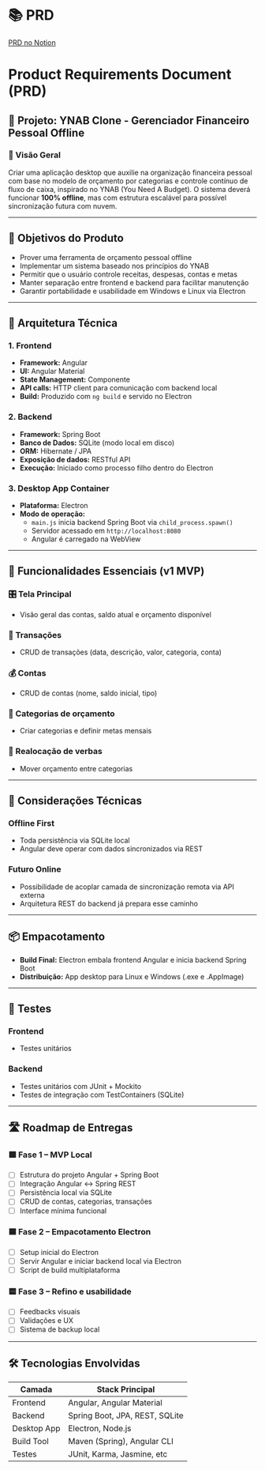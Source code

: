 # 📚 PRD 
[PRD no Notion](https://marlonprado04.notion.site/Product-Requirements-Document-PRD-20cb296b2792800cbd4ecc9bbc57d0e6?source=copy_link)


# Product Requirements Document (PRD)

## 📌 Projeto: **YNAB Clone - Gerenciador Financeiro Pessoal Offline**

### 🧠 Visão Geral

Criar uma aplicação desktop que auxilie na organização financeira pessoal com base no modelo de orçamento por categorias e controle contínuo de fluxo de caixa, inspirado no YNAB (You Need A Budget). O sistema deverá funcionar **100% offline**, mas com estrutura escalável para possível sincronização futura com nuvem.

---

## 🎯 Objetivos do Produto

- Prover uma ferramenta de orçamento pessoal offline
- Implementar um sistema baseado nos princípios do YNAB
- Permitir que o usuário controle receitas, despesas, contas e metas
- Manter separação entre frontend e backend para facilitar manutenção
- Garantir portabilidade e usabilidade em Windows e Linux via Electron

---

## 🧱 Arquitetura Técnica

### 1. **Frontend**

- **Framework:** Angular
- **UI:** Angular Material
- **State Management:** Componente 
- **API calls:** HTTP client para comunicação com backend local
- **Build:** Produzido com `ng build` e servido no Electron

### 2. **Backend**

- **Framework:** Spring Boot
- **Banco de Dados:** SQLite (modo local em disco)
- **ORM:** Hibernate / JPA
- **Exposição de dados:** RESTful API
- **Execução:** Iniciado como processo filho dentro do Electron

### 3. **Desktop App Container**

- **Plataforma:** Electron
- **Modo de operação:**
    - `main.js` inicia backend Spring Boot via `child_process.spawn()`
    - Servidor acessado em `http://localhost:8080`
    - Angular é carregado na WebView

---

## 🧮 Funcionalidades Essenciais (v1 MVP)

### 🎛️ Tela Principal

- Visão geral das contas, saldo atual e orçamento disponível

### 🧾 Transações

- CRUD de transações (data, descrição, valor, categoria, conta)

### 💰 Contas

- CRUD de contas (nome, saldo inicial, tipo)

### 🧩 Categorias de orçamento

- Criar categorias e definir metas mensais

### 🔄 Realocação de verbas

- Mover orçamento entre categorias

---

## 🔐 Considerações Técnicas

### Offline First

- Toda persistência via SQLite local
- Angular deve operar com dados sincronizados via REST

### Futuro Online

- Possibilidade de acoplar camada de sincronização remota via API externa
- Arquitetura REST do backend já prepara esse caminho

---

## 📦 Empacotamento

- **Build Final:** Electron embala frontend Angular e inicia backend Spring Boot
- **Distribuição:** App desktop para Linux e Windows (.exe e .AppImage)

---

## 🧪 Testes

### Frontend

- Testes unitários 

### Backend

- Testes unitários com JUnit + Mockito
- Testes de integração com TestContainers (SQLite)

---

## 🛣️ Roadmap de Entregas

### 🟩 Fase 1 – MVP Local

- [ ]  Estrutura do projeto Angular + Spring Boot
- [ ]  Integração Angular ↔ Spring REST
- [ ]  Persistência local via SQLite
- [ ]  CRUD de contas, categorias, transações
- [ ]  Interface mínima funcional

### 🟦 Fase 2 – Empacotamento Electron

- [ ]  Setup inicial do Electron
- [ ]  Servir Angular e iniciar backend local via Electron
- [ ]  Script de build multiplataforma

### 🟨 Fase 3 – Refino e usabilidade

- [ ]  Feedbacks visuais
- [ ]  Validações e UX
- [ ]  Sistema de backup local

---

## 🛠️ Tecnologias Envolvidas

| Camada | Stack Principal |
| --- | --- |
| Frontend | Angular, Angular Material |
| Backend | Spring Boot, JPA, REST, SQLite |
| Desktop App | Electron, Node.js |
| Build Tool | Maven (Spring), Angular CLI |
| Testes | JUnit, Karma, Jasmine, etc |
